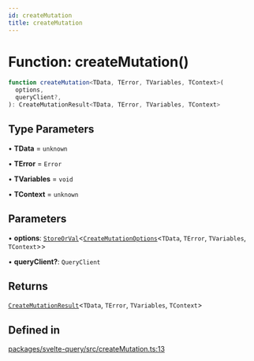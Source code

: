```yaml
---
id: createMutation
title: createMutation
---
```


# Function: createMutation()

```ts
function createMutation<TData, TError, TVariables, TContext>(
  options,
  queryClient?,
): CreateMutationResult<TData, TError, TVariables, TContext>
```

## Type Parameters

• **TData** = `unknown`

• **TError** = `Error`

• **TVariables** = `void`

• **TContext** = `unknown`

## Parameters

• **options**: [`StoreOrVal`](StoreOrVal.md)\<[`CreateMutationOptions`](CreateMutationOptions.md)\<`TData`, `TError`, `TVariables`, `TContext`\>\>

• **queryClient?**: `QueryClient`

## Returns

[`CreateMutationResult`](CreateMutationResult.md)\<`TData`, `TError`, `TVariables`, `TContext`\>

## Defined in

[packages/svelte-query/src/createMutation.ts:13](https://github.com/TanStack/query/blob/27861961bbb36e9bc25fcd45cff21b5645f02f9b/packages/svelte-query/src/createMutation.ts#L13)
